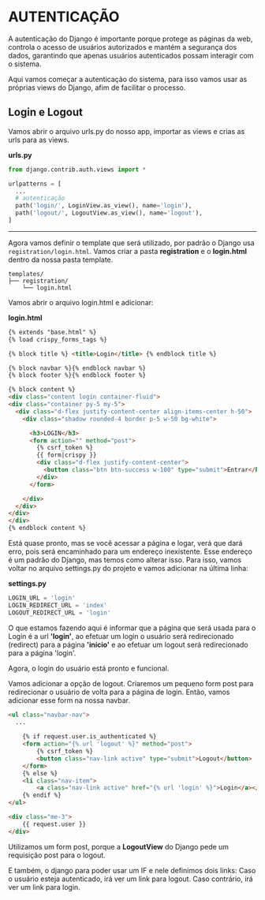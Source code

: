 # AUTENTICAÇÃO 
A autenticação do Django é importante porque protege as páginas da web, controla o acesso de usuários autorizados e mantém a segurança dos dados, garantindo que apenas usuários autenticados possam interagir com o sistema.

Aqui vamos começar a autenticação do sistema, para isso vamos usar as próprias views do Django, afim de facilitar o processo.

## Login e Logout
Vamos abrir o arquivo urls.py do nosso app, importar as views e crias as urls para as views.

**urls.py**
```py
from django.contrib.auth.views import *

urlpatterns = [
  ...
  # autenticação
  path('login/', LoginView.as_view(), name='login'),
  path('logout/', LogoutView.as_view(), name='logout'),
]
```
---
Agora vamos definir o template que será utilizado, por padrão o Django usa `registration/login.html`. Vamos criar a pasta **registration** e o **login.html** dentro da nossa pasta template.
```
templates/
├── registration/
    └── login.html
```
Vamos abrir o arquivo login.html e adicionar:

**login.html**
```html
{% extends "base.html" %}
{% load crispy_forms_tags %}

{% block title %} <title>Login</title> {% endblock title %}

{% block navbar %}{% endblock navbar %}
{% block footer %}{% endblock footer %}

{% block content %}
<div class="content login container-fluid">
<div class="container py-5 my-5">
  <div class="d-flex justify-content-center align-items-center h-50">
    <div class="shadow rounded-4 border p-5 w-50 bg-white">

      <h3>LOGIN</h3>
      <form action="" method="post">
        {% csrf_token %}
        {{ form|crispy }}
        <div class="d-flex justify-content-center">
          <button class="btn btn-success w-100" type="submit">Entrar</button>
        </div>
      </form>

    </div>
  </div>
</div>
</div>
{% endblock content %}
```
Está quase pronto, mas se você acessar a página e logar, verá que dará erro, pois será encaminhado para um endereço inexistente. Esse endereço é um padrão do Django, mas temos como alterar isso. Para isso, vamos voltar no arquivo settings.py do projeto e vamos adicionar na última linha:

**settings.py**
```py
LOGIN_URL = 'login'
LOGIN_REDIRECT_URL = 'index'
LOGOUT_REDIRECT_URL = 'login'
```
O que estamos fazendo aqui é informar que a página que será usada para o Login é a url **'login'**, ao efetuar um login o usuário será redirecionado (redirect) para a página **'início'** e ao efetuar um logout será redirecionado para a página 'login'. 

Agora, o login do usuário está pronto e funcional.

Vamos adicionar a opção de logout. Criaremos um pequeno form post para redirecionar o usuário de volta para a página de login. Então, vamos adicionar esse form na nossa navbar.
```html
<ul class="navbar-nav">
  ...
 
    {% if request.user.is_authenticated %}
    <form action="{% url 'logout' %}" method="post">
        {% csrf_token %}
        <button class="nav-link active" type="submit">Logout</button>
    </form>
    {% else %}
    <li class="nav-item">
        <a class="nav-link active" href="{% url 'login' %}">Login</a></li>
    {% endif %}
</ul>

<div class="me-3">
    {{ request.user }}
</div>
```
Utilizamos um form post, porque a **LogoutView** do Django pede um requisição post para o logout.

E também, o django para poder usar um IF e nele definimos dois links: Caso o usuário esteja autenticado, irá ver um link para logout. Caso contrário, irá ver um link para login.